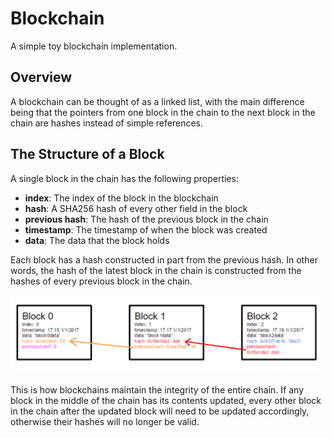 # Blockchain

A simple toy blockchain implementation.

## Overview

A blockchain can be thought of as a linked list, with the main difference being that the pointers from one block in the chain to the next block in the chain are hashes instead of simple references. 

## The Structure of a Block

A single block in the chain has the following properties:
 - **index**: The index of the block in the blockchain
 - **hash**: A SHA256 hash of every other field in the block
 - **previous hash**: The hash of the previous block in the chain
 - **timestamp**: The timestamp of when the block was created
 - **data**: The data that the block holds

Each block has a hash constructed in part from the previous hash. In other words, the hash of the latest block in the chain is constructed from the hashes of every previous block in the chain.

![alt text](./block_structure.png)

This is how blockchains maintain the integrity of the entire chain. If any block in the middle of the chain has its contents updated, every other block in the chain after the updated block will need to be updated accordingly, otherwise their hashes will no longer be valid. 
